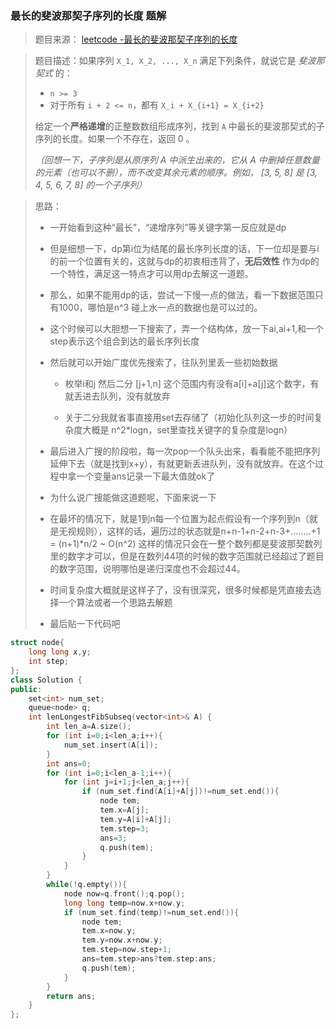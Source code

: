 ###  最长的斐波那契子序列的长度  题解 

> 题目来源： [leetcode -最长的斐波那契子序列的长度 ](https://leetcode-cn.com/problems/length-of-longest-fibonacci-subsequence/description/)



> 题目描述：如果序列 `X_1, X_2, ..., X_n` 满足下列条件，就说它是 *斐波那契式* 的：
>
> - `n >= 3`
> - 对于所有 `i + 2 <= n`，都有 `X_i + X_{i+1} = X_{i+2}`
>
> 给定一个**严格递增**的正整数数组形成序列，找到 `A` 中最长的斐波那契式的子序列的长度。如果一个不存在，返回  0 。
>
> *（回想一下，子序列是从原序列 A 中派生出来的，它从 A 中删掉任意数量的元素（也可以不删），而不改变其余元素的顺序。例如， [3, 5, 8] 是 [3, 4, 5, 6, 7, 8] 的一个子序列）*



> 思路：
>
> - 一开始看到这种“最长”，“递增序列”等关键字第一反应就是dp
>
> - 但是细想一下，dp第i位为结尾的最长序列长度的话，下一位却是要与i的前一个位置有关的，这就与dp的初衷相违背了，**无后效性** 作为dp的一个特性，满足这一特点才可以用dp去解这一道题。
>
> - 那么，如果不能用dp的话，尝试一下慢一点的做法，看一下数据范围只有1000，哪怕是n^3 碰上水一点的数据也是可以过的。
>
> - 这个时候可以大胆想一下搜索了，弄一个结构体，放一下ai,ai+1,和一个step表示这个组合到达的最长序列长度
>
> - 然后就可以开始广度优先搜索了，往队列里丢一些初始数据  
>
>   - 枚举i和j 然后二分 [j+1,n] 这个范围内有没有a[i]+a[j]这个数字，有就丢进去队列，没有就放弃
>
>   - 关于二分我就省事直接用set去存储了（初始化队列这一步的时间复杂度大概是 n^2*logn，set里查找关键字的复杂度是logn）
>
> - 最后进入广搜的阶段啦，每一次pop一个队头出来，看看能不能把序列延伸下去（就是找到x+y），有就更新丢进队列，没有就放弃。在这个过程中拿一个变量ans记录一下最大值就ok了
>
> - 为什么说广搜能做这道题呢，下面来说一下
>
> - 在最坏的情况下，就是1到n每一个位置为起点假设有一个序列到n（就是无视规则），这样的话，遍历过的状态就是n+n-1+n-2+n-3+……..+1 = (n+1)*n/2 ~ O(n^2) 这样的情况只会在一整个数列都是斐波那契数列里的数字才可以，但是在数列44项的时候的数字范围就已经超过了题目的数字范围，说明哪怕是递归深度也不会超过44。
>
> - 时间复杂度大概就是这样子了，没有很深究，很多时候都是凭直接去选择一个算法或者一个思路去解题
>
> - 最后贴一下代码吧



```c++
struct node{
    long long x,y;
    int step;
};
class Solution {
public:
    set<int> num_set;
    queue<node> q;
    int lenLongestFibSubseq(vector<int>& A) {
        int len_a=A.size();
        for (int i=0;i<len_a;i++){
            num_set.insert(A[i]);
        }
        int ans=0;
        for (int i=0;i<len_a-1;i++){
            for (int j=i+1;j<len_a;j++){
                if (num_set.find(A[i]+A[j])!=num_set.end()){
                    node tem;
                    tem.x=A[j];
                    tem.y=A[i]+A[j];
                    tem.step=3;
                    ans=3;
                    q.push(tem);
                }
            }
        }
        while(!q.empty()){
            node now=q.front();q.pop();
            long long temp=now.x+now.y;
            if (num_set.find(temp)!=num_set.end()){
                node tem;
                tem.x=now.y;
                tem.y=now.x+now.y;
                tem.step=now.step+1;
                ans=tem.step>ans?tem.step:ans;
                q.push(tem);
            }
        }
        return ans;
    }
};
```

